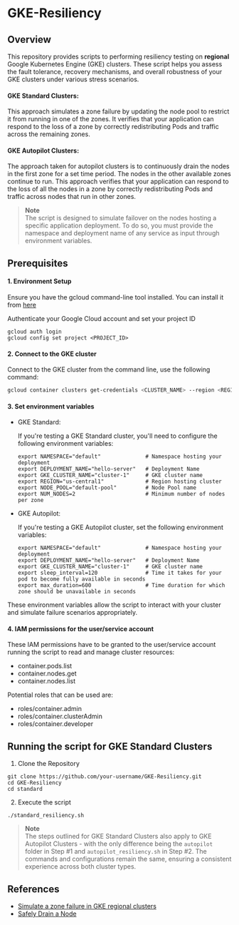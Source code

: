 # GKE-Resiliency

## Overview

This repository provides scripts to performing resiliency testing on **regional** Google Kubernetes Engine (GKE) clusters. These script helps you assess the fault tolerance, recovery mechanisms, and overall robustness of your GKE clusters under various stress scenarios.

#### GKE Standard Clusters:

This approach simulates a zone failure by updating the node pool to restrict it from running in one of the zones. It verifies that your application can respond to the loss of a zone by correctly redistributing Pods and traffic across the remaining zones.

#### GKE Autopilot Clusters:

The approach taken for autopilot clusters is to continuously drain the nodes in the first zone for a set time period. The nodes in the other available zones continue to run. This approach verifies that your application can respond to the loss of all the nodes in a zone by correctly redistributing Pods and traffic across nodes that run in other zones.

> **Note**  
> The script is designed to simulate failover on the nodes hosting a specific application deployment. To do so, you must provide the namespace and deployment name of any service as input through environment variables.

## Prerequisites

#### 1. Environment Setup

Ensure you have the gcloud command-line tool installed. You can install it from [here](https://cloud.google.com/sdk/docs/install)

Authenticate your Google Cloud account and set your project ID

```
gcloud auth login
gcloud config set project <PROJECT_ID>
```

#### 2. Connect to the GKE cluster

Connect to the GKE cluster from the command line, use the following command:

```bash
gcloud container clusters get-credentials <CLUSTER_NAME> --region <REGION> --project <PROJECT_ID>
```

#### 3. Set environment variables

- GKE Standard:

  If you're testing a GKE Standard cluster, you'll need to configure the following environment variables:

  ```
  export NAMESPACE="default"              # Namespace hosting your deployment
  export DEPLOYMENT_NAME="hello-server"   # Deployment Name
  export GKE_CLUSTER_NAME="cluster-1"     # GKE cluster name
  export REGION="us-central1"             # Region hosting cluster
  export NODE_POOL="default-pool"         # Node Pool name
  export NUM_NODES=2                      # Minimum number of nodes per zone
  ```

- GKE Autopilot:

  If you're testing a GKE Autopilot cluster, set the following environment variables:

  ```
  export NAMESPACE="default"              # Namespace hosting your deployment
  export DEPLOYMENT_NAME="hello-server"   # Deployment Name
  export GKE_CLUSTER_NAME="cluster-1"     # GKE cluster name
  export sleep_interval=120               # Time it takes for your pod to become fully available in seconds
  export max_duration=600                 # Time duration for which zone should be unavailable in seconds
  ```

These environment variables allow the script to interact with your cluster and simulate failure scenarios appropriately.

#### 4. IAM permissions for the user/service account
These IAM permissions have to be granted to the user/service account running the script to read and manage cluster resources:
- container.pods.list
- container.nodes.get
- container.nodes.list

Potential roles that can be used are:
- roles/container.admin
- roles/container.clusterAdmin
- roles/container.developer


## Running the script for GKE Standard Clusters

1.  Clone the Repository

```
git clone https://github.com/your-username/GKE-Resiliency.git
cd GKE-Resiliency
cd standard
```

2.  Execute the script

```
./standard_resiliency.sh
```

> **Note**  
> The steps outlined for GKE Standard Clusters also apply to GKE Autopilot Clusters - with the only difference being the `autopilot` folder in Step #1 and `autopilot_resiliency.sh` in Step #2. The commands and configurations remain the same, ensuring a consistent experience across both cluster types.

## References

- [Simulate a zone failure in GKE regional clusters](https://cloud.google.com/kubernetes-engine/docs/tutorials/simulate-zone-failure)
- [Safely Drain a Node](https://kubernetes.io/docs/tasks/administer-cluster/safely-drain-node/)
